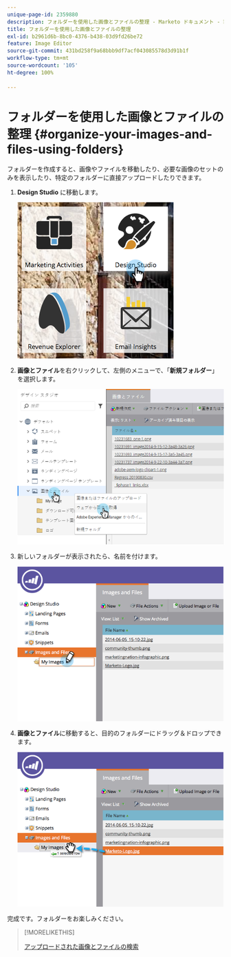 ```yaml
---
unique-page-id: 2359880
description: フォルダーを使用した画像とファイルの整理 - Marketo ドキュメント - 製品ドキュメント
title: フォルダーを使用した画像とファイルの整理
exl-id: b2961d6b-8bc0-4376-b438-03d9fd26be72
feature: Image Editor
source-git-commit: 431bd258f9a68bbb9df7acf043085578d3d91b1f
workflow-type: tm+mt
source-wordcount: '105'
ht-degree: 100%

---
```


# フォルダーを使用した画像とファイルの整理 {#organize-your-images-and-files-using-folders}

フォルダーを作成すると、画像やファイルを移動したり、必要な画像のセットのみを表示したり、特定のフォルダーに直接アップロードしたりできます。

1. **Design Studio** に移動します。

   ![](assets/designstudio-7.png)

1. **画像とファイル**&#x200B;を右クリックして、左側のメニューで、「**新規フォルダー**」を選択します。

   ![](assets/image2014-9-16-11-3a25-3a45.png)

1. 新しいフォルダーが表示されたら、名前を付けます。

   ![](assets/image2014-9-16-11-3a25-3a53.png)

1. **画像とファイル**&#x200B;に移動すると、目的のフォルダーにドラッグ＆ドロップできます。

   ![](assets/image2014-9-16-11-3a26-3a0.png)

完成です。フォルダーをお楽しみください。

>[!MORELIKETHIS]
>
>[アップロードされた画像とファイルの検索](/help/marketo/product-docs/demand-generation/images-and-files/search-uploaded-images-and-files.md)

